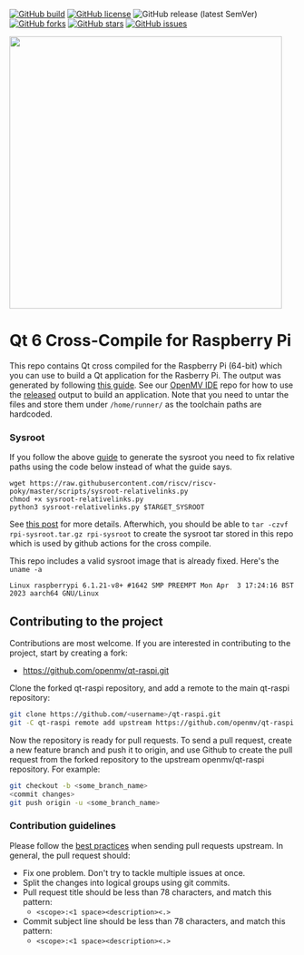 [![GitHub build](https://github.com/openmv/qt-raspi/actions/workflows/main.yml/badge.svg)](https://github.com/openmv/qt-raspi/actions/workflows/main.yml)
[![GitHub license](https://img.shields.io/github/license/openmv/qt-raspi?label=license%20%E2%9A%96)](https://github.com/openmv/qt-raspi/blob/master/LICENSE)
![GitHub release (latest SemVer)](https://img.shields.io/github/v/release/openmv/qt-raspi?sort=semver)
[![GitHub forks](https://img.shields.io/github/forks/openmv/qt-raspi?color=green)](https://github.com/openmv/qt-raspi/network)
[![GitHub stars](https://img.shields.io/github/stars/openmv/qt-raspi?color=yellow)](https://github.com/openmv/qt-raspi/stargazers)
[![GitHub issues](https://img.shields.io/github/issues/openmv/qt-raspi?color=orange)](https://github.com/openmv/qt-raspi/issues)

<img  width="480" src="https://raw.githubusercontent.com/openmv/openmv-media/master/logos/openmv-logo/logo.png">

# Qt 6 Cross-Compile for Raspberry Pi

This repo contains Qt cross compiled for the Raspberry Pi (64-bit) which you can use to build a Qt application for the Rasberry Pi. The output was generated by following [this guide](https://wiki.qt.io/Cross-Compile_Qt_6_for_Raspberry_Pi). See our [OpenMV IDE](https://github.com/openmv/openmv-ide) repo for how to use the [released](https://github.com/openmv/qt-raspi/releases) output to build an application. Note that you need to untar the files and store them under `/home/runner/` as the toolchain paths are hardcoded.

### Sysroot

If you follow the above [guide](https://wiki.qt.io/Cross-Compile_Qt_6_for_Raspberry_Pi) to generate the sysroot you need to fix relative paths using the code below instead of what the guide says. 

    wget https://raw.githubusercontent.com/riscv/riscv-poky/master/scripts/sysroot-relativelinks.py
    chmod +x sysroot-relativelinks.py 
    python3 sysroot-relativelinks.py $TARGET_SYSROOT

See [this post](https://forum.qt.io/topic/139683/qt6-raspberry-pi-cross-compliation-error/17) for more details. Afterwhich, you should be able to `tar -czvf rpi-sysroot.tar.gz rpi-sysroot` to create the sysroot tar stored in this repo which is used by github actions for the cross compile.

This repo includes a valid sysroot image that is already fixed. Here's the `uname -a`

    Linux raspberrypi 6.1.21-v8+ #1642 SMP PREEMPT Mon Apr  3 17:24:16 BST 2023 aarch64 GNU/Linux

## Contributing to the project

Contributions are most welcome. If you are interested in contributing to the project, start by creating a fork:

* https://github.com/openmv/qt-raspi.git

Clone the forked qt-raspi repository, and add a remote to the main qt-raspi repository:
```bash
git clone https://github.com/<username>/qt-raspi.git
git -C qt-raspi remote add upstream https://github.com/openmv/qt-raspi.git
```

Now the repository is ready for pull requests. To send a pull request, create a new feature branch and push it to origin, and use Github to create the pull request from the forked repository to the upstream openmv/qt-raspi repository. For example:
```bash
git checkout -b <some_branch_name>
<commit changes>
git push origin -u <some_branch_name>
```

### Contribution guidelines
Please follow the [best practices](https://developers.google.com/blockly/guides/modify/contribute/write_a_good_pr) when sending pull requests upstream. In general, the pull request should:
* Fix one problem. Don't try to tackle multiple issues at once.
* Split the changes into logical groups using git commits.
* Pull request title should be less than 78 characters, and match this pattern:
  * `<scope>:<1 space><description><.>`
* Commit subject line should be less than 78 characters, and match this pattern:
  * `<scope>:<1 space><description><.>`
